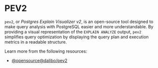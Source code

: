 # PEV2

`pev2`, or *Postgres Explain Visualizer v2*, is an open-source tool designed to make query analysis with PostgreSQL easier and more understandable. By providing a visual representation of the `EXPLAIN ANALYZE` output, `pev2` simplifies query optimization by displaying the query plan and execution metrics in a readable structure.

Learn more from the following resources:

- [@opensource@dalibo/pev2](https://github.com/dalibo/pev2)